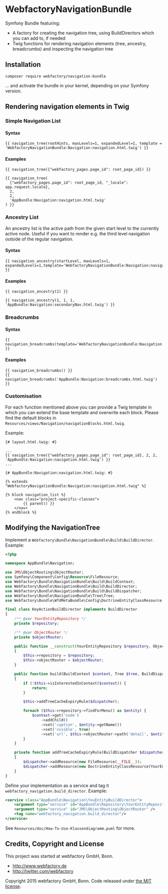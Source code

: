 WebfactoryNavigationBundle
==========================

Symfony Bundle featuring:

- A factory for creating the navigation tree, using BuildDirectors which you can add to, if needed
- Twig functions for rendering navigation elements (tree, ancestry, breadcrumbs) and inspecting the navigation tree


Installation
------------

    composer require webfactory/navigation-bundle 

... and activate the bundle in your kernel, depending on your Symfony version.


Rendering navigation elements in Twig
-------------------------------------

### Simple Navigation List

#### Syntax

    {{ navigation_tree(rootHints, maxLevels=1, expandedLevel=1, template = 'WebfactoryNavigationBundle:Navigation:navigation.html.twig') }}

#### Examples
    
    {{ navigation_tree({"webfactory_pages.page_id": root_page_id}) }}
    
    {{ navigation_tree(
      {"webfactory_pages.page_id": root_page_id, "_locale": app.request.locale},
      2,
      2,
      'AppBundle:Navigation:navigation.html.twig'
    ) }}

### Ancestry List

An ancestry list is the active path from the given start level to the currently active node. Useful if you want to render
e.g. the third level navigation outside of the regular navigation.

#### Syntax
    {{ navigation_ancestry(startLevel, maxLevels=1, expandedLevels=1,template='WebfactoryNavigationBundle:Navigation:navigation.html.twig') }}

#### Examples

    {{ navigation_ancestry(1) }}
    
    {{ navigation_ancestry(1, 1, 1, 'AppBundle:Navigation:secondaryNav.html.twig') }}

### Breadcrumbs

#### Syntax

    {{ navigation_breadcrumbs(template='WebfactoryNavigationBundle:Navigation:breadcrumbs.html.twig') }}

#### Examples

    {{ navigation_breadcrumbs() }}
    {{ navigation_breadcrumbs('AppBundle:Navigation:breadcrumbs.html.twig') }}

### Customisation

For each function mentioned above you can provide a Twig template in which you can extend the base template and
overwrite each block. Please find the default blocks in `Resources/views/Navigation/navigationBlocks.html.twig`.

Example:

```twig
{# layout.html.twig: #}

...
{{ navigation_tree({"webfactory_pages.page_id": root_page_id}, 2, 2, 'AppBundle:Navigation:navigation.html.twig') }}
...
```

```twig
{# AppBundle:Navigation:navigation.html.twig: #}

{% extends "WebfactoryNavigationBundle:Navigation:navigation.html.twig" %}

{% block navigation_list %}
    <nav class="project-specific-classes">
        {{ parent() }}
    </nav>
{% endblock %}
```    


Modifying the NavigationTree
----------------------------

Implement a `Webfactory\Bundle\NavigationBundle\Build\BuildDirector`. Example:

```php
<?php

namespace AppBundle\Navigation;

use JMS\ObjectRouting\ObjectRouter;
use Symfony\Component\Config\Resource\FileResource;
use Webfactory\Bundle\NavigationBundle\Build\BuildContext;
use Webfactory\Bundle\NavigationBundle\Build\BuildDirector;
use Webfactory\Bundle\NavigationBundle\Build\BuildDispatcher;
use Webfactory\Bundle\NavigationBundle\Tree\Tree;
use Webfactory\Bundle\WfdMetaBundle\Config\DoctrineEntityClassResource;

final class KeyActionBuildDirector implements BuildDirector
{
    /** @var YourEntityRepository */
    private $repository;

    /** @var ObjectRouter */
    private $objectRouter;

    public function __construct(YourEntityRepository $repository, ObjectRouter $objectRouter)
    {
        $this->repository = $repository;
        $this->objectRouter = $objectRouter;
    }

    public function build(BuildContext $context, Tree $tree, BuildDispatcher $dispatcher): void
    {
        if (!$this->isInterestedInContext($context)) {
            return;
        }

        $this->addTreeCacheExpiryRule($dispatcher);

        foreach ($this->repository->findForMenu() as $entity) {
            $context->get('node')
                ->addChild()
                ->set('caption', $entity->getName())
                ->set('visible', true)
                ->set('url', $this->objectRouter->path('detail', $entity));
        }
    }

    private function addTreeCacheExpiryRule(BuildDispatcher $dispatcher): void
    {
        $dispatcher->addResource(new FileResource(__FILE__));
        $dispatcher->addResource(new DoctrineEntityClassResource(YourEntity::class));
    }
}
```

Define your implementation as a service and tag it `webfactory_navigation.build_director`. Example:

```xml
<service class="AppBundle\Navigation\YouEntityBuildDirector">
    <argument type="service" id="AppBundle\Repository\YourEntityRepository" />
    <argument type="service" id="JMS\ObjectRouting\ObjectRouter" />
    <tag name="webfactory_navigation.build_director"/>
</service>
```

See `Resources/doc/How-To-Use-Klassendiagramm.puml` for more.


Credits, Copyright and License
------------------------------

This project was started at webfactory GmbH, Bonn.

- <http://www.webfactory.de>
- <http://twitter.com/webfactory>

Copyright 2015 webfactory GmbH, Bonn. Code released under [the MIT license](LICENSE).
